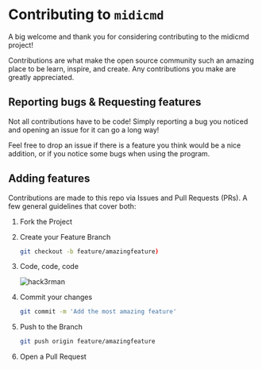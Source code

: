 # Contributing to `midicmd`

A big welcome and thank you for considering contributing to the midicmd project!  

Contributions are what make the open source community such an amazing place to be learn, inspire, and create. Any contributions you make are greatly appreciated.

## Reporting bugs & Requesting features

Not all contributions have to be code! Simply reporting a bug you noticed and opening an issue for it can go a long way!

Feel free to drop an issue if there is a feature you think would be a nice addition, or if you notice some bugs when using the program.

## Adding features

Contributions are made to this repo via Issues and Pull Requests (PRs). A few general guidelines that cover both:

1. Fork the Project
2. Create your Feature Branch

    ``` bash
    git checkout -b feature/amazingfeature)
    ```

3. Code, code, code

    ![hack3rman](https://media.giphy.com/media/LmNwrBhejkK9EFP504/giphy.gif)

4. Commit your changes

   ``` bash
   git commit -m 'Add the most amazing feature'
   ```

5. Push to the Branch

    ``` bash
    git push origin feature/amazingfeature
    ```

6. Open a Pull Request
